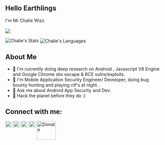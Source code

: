 <!-- ### Hi there 👋


**Chal13W1zz/Chal13W1zz** is a ✨ _special_ ✨ repository because its `README.md` (this file) appears on your GitHub profile.

Here are some ideas to get you started:

- 🔭 I’m currently working on ...
- 🌱 I’m currently learning ...
- 👯 I’m looking to collaborate on ...
- 🤔 I’m looking for help with ...
- 💬 Ask me about ...
- 📫 How to reach me: ...
- 😄 Pronouns: ...
- ⚡ Fun fact: ...
-->


## Hello Earthlings
  
  I'm Mr Chalie Wizz<br /><br />
  <img src="https://img.shields.io/badge/Creator%20%2F%20Founder%20Of%20%40freetechmods%20%7C%20%40Hackers%20Lobby-Telegram-blue"><br />

  <img src="https://github-readme-stats.vercel.app/api?username=Chal13W1zz&&show_icons=true&count_private=true&hide_border=true&hide_title=true&theme=dracula" alt="Chalie's Stats">
  <img align="center" src="https://github-readme-stats.vercel.app/api/top-langs/?username=Chal13W1zz&theme=blue-green" alt="Chalie's Languages"><br />

## About Me
  - 🔭 I'm currently doing deep research on Android , Javascript V8 Engine and Google Chrome sbx escape & RCE vulns/exploits. 
  - 🌱 I'm Mobile Application Security Engineer/ Developer, doing bug bounty hunting and playing ctf's at night.
  - 💬 Ask me about Android App Security and Dev.
  - 🥅 Hack the planet before they do :)
  
 ## Connect with me:
  <p>
   <a href="https://t.me/Chal13W1zz"><img align="left" alt="telegram.org" width="22px" 
      src="https://seeklogo.com/images/T/telegram-logo-AD3D08A014-seeklogo.com.png" /></a>
  </p>
  <p>
  <a href="https://twitter.com/Chal13W1zz"><img align="left" alt="twitter.com" width="22px"
     src="https://seeklogo.com/images/T/twitter-2012-positive-logo-916EDF1309-seeklogo.com.png" /></a>
  </p>
   <p>
  <a href="https://api.whatsapp.com//send?phone=254795344966&text=Hey%20Chalie"><img align="left" alt="whatsapp.com" width="22px"
     src="https://seeklogo.com/images/W/whatsapp-logo-112413FAA7-seeklogo.com.png" /></a>
  </p>
   <p>
  <a href="https://www.youtube.com/channel/UCYtzy_RI9Bp8CWgNZzTPUmA?sub_confirmation=1"><img align="left" alt="youtube.com" width="22px"
     src="https://seeklogo.com/images/Y/youtube-2017-icon-logo-D1FE045118-seeklogo.com.png" /></a>
  </p>
   <p>
  <a href="https://www.paypal.com/donate?hosted_button_id=PJSAAEHCKWV5G"><img align="left" alt="Donate" width="60px"
     src="https://ionicabizau.github.io/badges/paypal.svg" /></a>
  </p>
 

<br />

